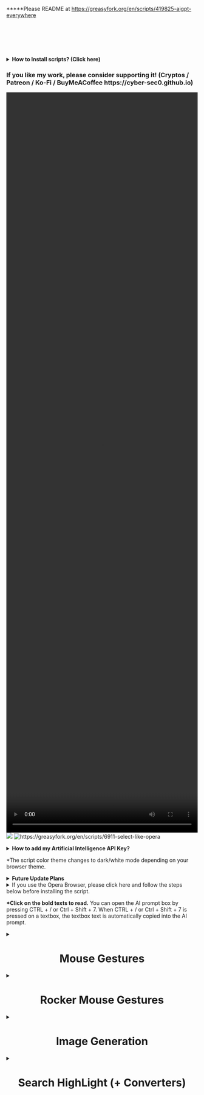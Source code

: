 *****Please README at https://greasyfork.org/en/scripts/419825-aigpt-everywhere
<br><br><br><br><br><br>
<details>
<summary><strong>How to Install scripts? (Click here)</strong></summary>
<video width="100%" height="50%" src="https://github.com/cyber-sec0/cyber-sec0.github.io/raw/refs/heads/main/Videos/How%20to%20install%20TM%20scripts.mp4"><video>
</details>

<h3><strong>If you like my work, please consider supporting it!</strong> (Cryptos / Patreon / Ko-Fi / BuyMeACoffee https://cyber-sec0.github.io)</h3>

<video width="100%" height="50%" src="https://github.com/cyber-sec0/cyber-sec0.github.io/raw/refs/heads/main/Videos/A.I.%20Everywhere.mp4"></video>
<img src="https://i.imgur.com/koYcwbp.gif">
<img src="https://i.imgur.com/gWp8Z8M.png" alt='https://greasyfork.org/en/scripts/6911-select-like-opera'>

<details>
<summary><strong>How to add my Artificial Intelligence API Key?</strong></summary>
1 Open https://aistudio.google.com/app/apikey
2. Click on "Get API Key."
3. Click on "Create API Key".
4. Click on "Got it."
5. Click on the input button
6. Click on "Generative Language Client."
7. Click on "Create API Key in existing project."
</details>

*The script color theme changes to dark/white mode depending on your browser theme.

<details>
<summary><strong>Future Update Plans</strong></summary>
Add the ability for all users to create custom prompt boxes with stored prompt text, and also add a "summarize page" button as a black dropdown menu when the tab key is pressed.
Add an option to let users choose the API endpoint.
Add an option to let users choose the default AI voice.
Add an option to let users choose the default answer language.
Add a send written prompt BTN on click.
Add an option to let users use only the CSS/JS/HTML site context for website coding questions.
Add a code block with a black background color and a copy code button when the AI response returns codes.
Add support for uploading files to the AI.
Add support to switch between different AIs.
Add ChatGPT.

<strong>Add AI fine-tuning support by letting users adjust all of the following AI parameters:</strong>
System Instructions: Custom directives for guiding the model's behavior.
Stop Sequence: Specifies tokens or sequences where the model should stop generating further output.
Number of Response Candidates: Defines how many different responses the model should generate for a given prompt.
Temperature: Controls the creativity of the model’s responses. Lower values make the model more focused and deterministic, while higher values increase randomness and diversity.
Max Output Tokens: Limits the length of the model's response.
Top-P (Nucleus Sampling): Adjusts the diversity of responses by focusing on the most probable words whose cumulative probability is below a threshold.
Top-K: Restricts sampling to the top K most probable words.
</details>

<details>
<summary>If you use the Opera Browser, please click here and follow the steps below before installing the script.</summary>
1 Copy and Paste this on a new browser tab <strong>opera://settings/?search=Enable+Mouse+Gestures</strong>
2 Turn OFF <strong>Enable Mouse Gestures</strong>.

3 Copy and Paste this on a new browser tab <strong>opera://settings/?search=Enable+the+search+pop-up+when+selecting+text</strong>
4 Turn OFF <strong>The search pop-up when selecting text</strong>.

5 Copy and Paste this on a new browser tab <strong>opera://settings/?search=Enable+Rocker+Gestures</strong>
6 Turn OFF <strong>Enable rocker gestures</strong>.
</details>

<strong>*Click on the bold texts to read.</strong>
You can open the AI prompt box by pressing CTRL + / or Ctrl + Shift + 7. When CTRL + / or Ctrl + Shift + 7 is pressed on a textbox, the textbox text is automatically copied into the AI prompt.

<details>
<summary><h1><center><strong>Mouse Gestures</strong></h1></center></summary>
If you want to modify/disable (or add) the mouse gestures. (Start below the line "const funcs = {" in the script codes.)
<details>
<summary>Here's how to do it.</summary>
L = Means Left.
D = Means Down.
U = Means Up.
R = Means Right.

*You can also adjust the script's mouse sensitivity here between 1 ~ 5
Just change the number 3 below to a number between 1 and 5 in the script codes
const SENSITIVITY = 3;

<strong>If you want to modify the actual mouse gestures</strong> of the script follow this example:
Change this 'L': function() {
to
'LU': function() {

Previously, the right-click + left mouse gesture would Go Back to your browser history. Now,w we've changed it to Left-Click + up, so the right-click + left-up mouse gesture will Go Back to your browser history from now on.

<strong>If you want to disable any of the gestures</strong>, you just need to add 2 slashes "//" in front of all the line codes from
//Function that will run when the mouse movement *** is performed
Till
 //Finishes the mouse movement ***

Example:
//  'R': function() { //Function that will run when the mouse movement Right is performed
//    window.history.forward(); //Go Forward
//  }, //Finishes the mouse movement Right

Before, the right-click+Right mouse gesture would Go Forward your browser history, but now, when you do a right-click+Right mouse gesture, nothing will happen.

<strong>If you want to ADD a new mouse gesture</strong> follow this example:
Copy and paste the 3 lines below the line "const funcs = {" in the script codes, then add the mouse actions or just modify the 'LU' mouse action example below.

  'LU': function() { //Function that will run when the mouse movement Left+Up is performed
    // Here you write the JavaScript/jQuery codes that you want to be executed when the mouse movement Left+Up is performed
  }, //Finishes the mouse movement Left+Up

I may or may not make these modifications easier to do in the future, and install the script so you can be aware of new release updates.
</details>

<br>
<table>
<tbody>
<tr>
<th>Action</th>
<th>Gesture</th>
</tr>
<tr>
<td>Go back one page</td>
<td><img src="https://www-static-sites.operacdn.com/wp-content/uploads/sites/2/2018/02/previous.gif"></td>
<td>Move left</td>
</tr>
<tr>
<td>Go forward one page</td>
<td><img src="https://www-static-sites.operacdn.com/wp-content/uploads/sites/2/2018/02/next.gif"></td>
<td>Move right</td>
</tr>
<tr>
<td>Open a new tab</td>
<td><img src="https://www-static-sites.operacdn.com/wp-content/uploads/sites/2/2018/02/open_new.gif"></td>
<td>Move down</td>
</tr>
<tr>
<td>Reload the page</td>
<td><img src="https://www-static-sites.operacdn.com/wp-content/uploads/sites/2/2018/02/reload.gif"></td>
<td>Move straight up, then straight down</td>
</tr>
<tr>
<td>Close current tab</td>
<td><img src="https://www-static-sites.operacdn.com/wp-content/uploads/sites/2/2018/02/close.gif"></td>
<td>Move down, then right</td>
</tr>
</tbody>
</table>
<table>
<tbody>
<tr>
<th></th>
<th></th>
</tr>
<tr>
<td>Open a link in a background tab</td>
<td><img src="https://www-static-sites.operacdn.com/wp-content/uploads/sites/2/2018/02/upDown.png"></td>
<td>Move straight down, then straight up</td>
</tr>
<tr>
<td>Open a link in a new tab</td>
<td><img src="https://www-static-sites.operacdn.com/wp-content/uploads/sites/2/2018/02/open_new.gif"></td>
<td>Move down</td>
</tr>
<tr>
<td>Open a link in a new window</td>
<td><kbd>Shift ⇧</kbd>&nbsp;+&nbsp;<img src="https://www-static-sites.operacdn.com/wp-content/uploads/sites/2/2018/02/open_new.gif"></td>
<td>Move down, holding shift</td>
</tr>
</tbody>
</table>
</details>

<details>
<summary><h1><center><strong>Rocker Mouse Gestures</h2></strong></h1></center></summary>
<strong>(Disabled by default)

You can go backward and forward through a tab’s history with rocker gestures.</strong>
When you enable rocker gestures, you can navigate backward and forward through pages by rocking your fingers between the right and left mouse buttons. Simply click and hold one button, click the other, then release the first before releasing the second. With a little practice, you can speed through web pages with this gesture.

<strong>Right Click and hold+Left Click to navigate backward, and Left Click and hold+Right Click to navigate forward.</strong>

Note: Enabling rocker gestures while using a Magic Mouse or trackpad can cause unpredictable behavior.

If you want to modify/disable the Rocker mouse gestures. (Start on the line "var LeftClicked, RightClicked;" in the script codes.)
<details>
<summary>Here's how to do it.</summary>
<strong>If you want to disable any of the gestures</strong>, you just need to add 2 slashes "//" in front of all the line codes from
//If *** was Clicked and then *** Click was released
Till
} //Finishes the if condition

Example:
//if (LeftClicked && RightClicked === false) { //If Left was Clicked and then Right Click was released
//      window.history.back(); //Go Back
//    } //Finishes the if condition

Before, if Left was clicked and then Right Click was released, it would navigate forward, but now nothing will happen when Left is clicked and then Right Click is released.

<strong>If you want to modify the actual Rocker mouse gestures</strong> of the script follow this example:
Change this line window.history.back(); to anything you want

Example:
if (LeftClicked && RightClicked === false) { //If Left was Clicked and then Right Click was released
      window.location.reload(); //Reload the Tab
    } //Finishes the if condition

Before, if Left was clicked and then Right Click was released, it would navigate forward, but now, when Left was clicked and then Right Click was released, the tab will reload.
</details>
</details>



<details>
<summary><h1><center><strong>Image Generation</h2></strong></h1></center></summary>
*Click on the image to download it.

<p>Here’s a simple breakdown of valid keywords to trigger the image generation:</p>
<strong>(generate|create|draw|make)</strong> = Must begin with one of these words.
<strong>(me|an?|the|this|that)?</strong> = Optionally followed by one of these words.
Any words after that (space required).
<strong>(at|in|on|of|for|about|showing|depicting|illustrating)</strong> = Must contain one of these before the actual subject.</p>
<p>This matches prompts like:
&quot;generate me a picture of...&quot;
&quot;create the image showing...&quot;
&quot;draw an illustration for...&quot;</p>

You will know that your prompt worked when you see the text "Generating image..." after sending your prompt.

Prompt examples and try out at:
https://regex101.com/r/t2ltmH/1

*For best performance, use the following languages:
• EN: English (Likely a general version, potentially US English if not specified further)
• es-MX: Spanish (Specifically the Mexican dialect)
• ja-JP: Japanese (Japan)
• zh-CN: Chinese (Simplified, as used in mainland China)
• hi-IN: Hindi (India)


*Rate limits: 10 images per minute, 100 images per day.
</details>


<details>
<summary><h1><center><strong>Search HighLight (+ Converters)</h2></strong></h1></center></summary>
<strong>Keep the Search Highlight function enabled to be able to use the converters.</strong>
<strong>The search pop-up tool allows you to search or copy the text you highlight on a web page.</strong> With just one click, your highlighted text opens a new tab and is queried by Google or any search engine of your choice. You can also copy the text to your clipboard to use later on, and you can open non-links as if they were clickable.

If you want to change the default script search engine from Google to another search engine, change the line 'https://www.google.com/search?q=' in the script code.
<details>
<summary>Here's how to do it.</summary>
You just need to change

var LinkfyOrSearch = 'https://www.google.com/search?q='; //Creates a variable to open google

To

var LinkfyOrSearch = 'LINK OF THE SEARCH ENGINE'; //Creates a variable to open THE SEARCH ENGINE YOU WANT

Example:
var LinkfyOrSearch = 'https://duckduckgo.com/?q='; //Creates a variable to open DuckDuckGo


</details>

<strong>Any of the converted values can be copied to your clipboard by hovering your mouse pointer over the conversion and clicking the revealed Copy button. Enjoy browsing made just a little bit easier for you.</strong>

<details>
<summary><h1><center>Time zone Converter</h2></strong></h1></center></summary>
Don’t confuse the start time of something important!

<img height="400" src='https://i.imgur.com/pmwBmsw.png'></a>

https://www.forbes.com/sites/jamiecartereurope/2020/02/14/the-moon-is-about-to-eat-mars-and-some-north-americans-can-feast-their-eyes-on-this-rare-sight/

Need to check what time locally your hometown football club is playing at a 20:00 GMT kickoff while traveling in Moscow? Can’t be late for a 9:00 EST conference call with clients in New York when you’re in Prague? <strong>Highlighting a distant time zone will adjust it to your local time.</strong>

The integrated time zone converter is a simple quality-of-life feature that really comes in handy when you need it. If you’re reading an article online and find an unfamiliar time like 16:20 NST or 4:00 AM EST, <strong>just highlight the time and the time-zone abbreviations (CET, JST) and it will be converted to your local time zone.</strong>

<details>
<summary><h1><center>Time zones Supported</h2></strong></h1></center></summary>
<strong>The script supports 17 different types of time zones that are:</strong>
<table>
<tbody>
<tr>
<td>1.</td>
<td>PST / PDT: Pacific Standard / Daylight Time</td>
<td>4:00 PST</td>
</tr>
<tr>
<td>2.</td>
<td>MST / MDT: Mountain Standard / Daylight Time</td>
<td>7:00pm MDT</td>
</tr>
<tr>
<td>3.</td>
<td>CST / CDT: Central Standard / Daylight Time</td>
<td>2:37am CST</td>
</tr>
<tr>
<td>4.</td>
<td>EST / EDT: Eastern Standard / Daylight Time</td>
<td>20:30 EDT</td>
</tr>
<tr>
<td>5.</td>
<td>AST / ADT: Atlantic Standard Time / Daylight Time</td>
<td>11:35AM AST</td>
</tr>
<tr>
<td>6.</td>
<td>NST / NDT: Newfoundland Standard Time / Daylight Time</td>
<td>3:55 NST</td>
</tr>
<tr>
<td>7.</td>
<td>GMT: Greenwich Mean Time</td>
<td>8:00 GMT</td>
</tr>
<tr>
<td>8.</td>
<td>BST: British Summer Time</td>
<td>12:12 BST</td>
</tr>
<tr>
<td>9.</td>
<td>MET: Middle Europe Time</td>
<td>9:14 MET</td>
</tr>
<tr>
<td>10.</td>
<td>CET / CEST: Central Europe Time / Daylight (Summer) Time</td>
<td>16:33 CEST</td>
</tr>
<tr>
<td>11.</td>
<td>EET / EEST: Eastern European Time / Daylight (Summer) </td>
<td>16:33 EEST</td>
</tr>
<tr>
<td>12.</td>
<td>WET / WEST: Western European Time / Daylight (Summer) </td>
<td>16:33 WET</td>
</tr>
<tr>
<td>13.</td>
<td>JST: Japan Standard Time</td>
<td>23:55 JST</td>
</tr>
<tr>
<td>14.</td>
<td>KST: Korean Standard Time</td>
<td>1:12 KST</td>
</tr>
<tr>
<td>15.</td>
<td>IST: Indian Standard Time</td>
<td>0:00 IST</td>
</tr>
<tr>
<td>16.</td>
<td>MSK: Moscow Standard Time</td>
<td>5:22PM MSK</td>
</tr>
<tr>
<td>17.</td>
<td>PT: Pacific Time</td>
<td>5:22PM PT</td>
</tr>
</tbody>
</table>
</details>
</details>

<details>
<summary><h1><center>Currency Converter</h2></strong></h1></center></summary>
<img src="https://i.imgur.com/koYcwbp.gif">

Highlighted currency conversion helps you keep things simple, with no need to go to a currency converter webpage or do math. The Script will convert foreign currencies like CAD to USD, Euro to Rupee, the British Pound to Japanese Yen, or any popular foreign currency with the current rate of exchange.

The currency converter is especially useful for planning trips, reading international news, online shopping, reading business reports, writing school papers, and anything involving money, which is quite a lot.
<strong>*Foreign exchange rates are always up-to-date.
Just make sure you are highlighting both the number and the currency symbol or abbreviation, like 120.37 GBP, 250 EUR, JPY 702, or 8,089 BTC. Cryptocurrencies are included in the currency converter.</strong>

To select your preferred currency (local currency), which all foreign currencies will be converted into, select any currency, and then a pop-up box will appear so that you can write and press OK to add your local currency.

<details>
<summary><h1><center>Currencies Supported</h2></strong></h1></center></summary>
<strong>The script supports 37 types of currencies that are:</strong>

AUD – Australian Dollar – $71,52 AUD
BCH – Bitcoin Cash – 100 BCH
BGN – Bulgarian Lev – 93,88 BGN, 93.88лв
BRL – Brazilian Reals – 178.46 BRL, R$178,46
BTC – Bitcoin – 200 BTC, 200₿
BYN – Belarusian Ruble – 300 BYN, 300Br
CAD – Canadian dollar – $71.09CAD
CHF – Switzerland Francs – 54,64 CHF, 54.64Fr
CNY – Chinese Yuan – 376.75CNY
CZK – Czech Koruna – 1252,12 CZK, Kč 1,252.12
DKK – Danish Krone – 357.03 DKK
EUR – Euros – €48, 48 EUR
GBP – British Pounds – 43,97 GBP, £43.97
GEL – Georgian Lari – 400 GEL, 400₾
HKD – Hong Kong Dollar – 441,61HKD, HK$ 441.61
HUF – Hungarian Forint – 14559,22 HUF
IDR – Indonesian Rupiah – 752995,06 IDR, 752,995.06 Rp
ILS – Israeli New Shekel – 204,05 ILS, ₪ 204.05
INR – Indian Rupee – 3618,91 INR
JPY – Japanese Yen – 6174,09 JPY, ¥ 6,174.09, 6174.09 円
KRW – South Korean Won – 63899,08 KRW, ₩63,899.08
KZT – Kazakhstani Tenge – 600 KZT, 600₸
LTC – Litecoin – 400 LTC
MXN – Mexican peso – 1000,80 MXN
NOK – Norwegian Krone – 446,36 NOK, 446,36kr
NZD – New Zealand Dollar – 78.10 NZD
PHP – Philippine Peso – 2,890.56 PHP, ₱ 2890,56
PLN – Polish Zloty -205.184 PLN, 205,18zł
RON – Romanian Leu – 220.03 RON, 220,03 lei
RUB – Russian Ruble – 3334,29 RUB, 3334,29₽, 3334.29руб
SEK – Swedish Krona – 457.45 SEK
SGD – Singapore Dollar – 76.84 SGD
THB – Thai Baht – 1879,73 THB, 1879.73฿
TRY – Turkish Lira – 197,48 TRY, 600 YTL, 600₺
UAH – Ukrainian hryvnia – 500 UAH, 500₴
USD – United States Dollar – $56.38, 56,38 USD
ZAR – South African Rand – 746,35 ZAR
</details>
</details>

<details>
<summary><h1><center>Units Converter</h2></strong></h1></center></summary>
<video width="700" height="400" src="https://github.com/cyber-sec0/cyber-sec0.github.io/raw/refs/heads/main/Videos/Units%20Converter.mp4"></video>

<strong>The script also has built-in measurement converters to convert unfamiliar numbers with a simple highlight.</strong>
The Unit Converter tool is an easy-to-use and convenient tool that saves you time and effort.

With this script, there’s no need to search for a conversion webpage, copy/paste the relevant information, and search menus for the right units.
The unit Converter is easy to use and does the work for you, with precise conversions.

How tall, heavy, fast, or far away is that thing you want?
Crafting a seasonal beer for the winter, but don’t know how much 4 oz of yeast is in grams? Unsure if your 20 x 30 cm poster from Paris fits a 10 x 16 in frame from California? Travelling and don’t know how far 258 mi is? A simple highlight of these strange values and times with the script quickly converts them into a familiar form.

The automatic unit of measurement conversion in the script gives you one less thing to worry about. Highlight imperial or metric units, and you will see their counterparts in the pop-up menu. Again, just make sure you are highlighting both the number and the measurement symbol or word, such as 132 lb, 150 pounds, 25kg, 94 mph, 150 kilometers per hour, 21 feet, 10yd, etc. You can also convert Celsius and Fahrenheit. This feature makes it so much easier when you’re planning a trip, doing homework, writing papers, reading about foreign countries, or simply browsing the web.

<details>
<summary><h1><center>Units Supported</h2></strong></h1></center></summary>
<strong>The script supports 27 units of measurement that are:</strong>
Inches
Centimeters
Meters
Feets
Kilograms
Pounds
Ounces
Grams
Fluid ounces
Kilometers per hour
Miles per hour
°C
°F
Milliliters
Liters
Gallons
Yards
Millimeters
Kilometers
Miles
Kilowatts
Mechanical HorsePower
Miles per Gallon
Liters per 100 Kilometers
Liquid Quarts
Foot-Pounds
Newton-Meters

<strong>The conversions are:</strong>

<table cellspacing="0">
<tbody>
<tr>
<td>Inches ⇄ Centimeters</td>
<td>72in, 72″</td>
<td>182.88 cm</td>
</tr>
<tr>
<td>Millimeters ➜ Inches</td>
<td>50mm</td>
<td>1.97in</td>
</tr>
<tr>
<td>Meters ⇄ Feet</td>
<td>6.50 ft</td>
<td>1.98 m</td>
</tr>
<tr>
<td>Yards ➜ Meters</td>
<td>239 yd</td>
<td>218.46 m</td>
</tr>
<tr>
<td>Ounces ⇄ Grams</td>
<td>1.76 oz</td>
<td>49.90 g</td>
</tr>
<tr>
<td>Kilometers ⇄ Miles</td>
<td>60mi</td>
<td>96.54 km</td>
</tr>
<tr>
<td>Kilometers per hour ⇄ Miles per hour</td>
<td>62.14mph</td>
<td>99.98 km/h</td>
</tr>
<tr>
<td>°F ⇄ °C</td>
<td>39°C</td>
<td>102.20°F</td>
</tr>
<tr>
<td>Milliliters ⇄ Fluid ounces</td>
<td>49.98 ml</td>
<td>1.69 fl</td>
</tr>
<tr>
<td>Liters ⇄ Gallons</td>
<td>2.06 gal</td>
<td>7.80 l</td>
</tr>
<tr>
<td>Kilowatts ⇄ Mechanical HorsePower</td>
<td>700kW</td>
<td>938.70 mhp</td>
</tr>
<tr>
<td>Miles per Gallon ⇄ Liters per 100 Kilometers</td>
<td>33.6mpg</td>
<td>7l/100km</td>
</tr>
<tr>
<td>Liquid Quarts ⇄ Liters</td>
<td>4 qt</td>
<td>3.78 l</td>
</tr>
<tr>
<td>Foot-Pounds ⇄ Newton-Meters</td>
<td>250lb ft</td>
<td>338.95 N·m</td>
</tr>
</tbody>
</table>
<br>

For convenience, the script also calculates Math^Power (2^3) numbers.
</details>
</details>
